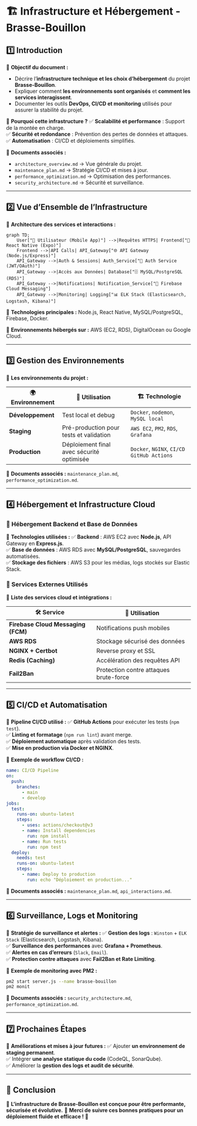 # 🏗️ **Infrastructure et Hébergement - Brasse-Bouillon**

## **1️⃣ Introduction**

🎯 **Objectif du document :**

- Décrire l’**infrastructure technique et les choix d’hébergement** du projet **Brasse-Bouillon**.
- Expliquer comment **les environnements sont organisés** et **comment les services interagissent**.
- Documenter les outils **DevOps, CI/CD et monitoring** utilisés pour assurer la stabilité du projet.

📌 **Pourquoi cette infrastructure ?**
✅ **Scalabilité et performance** : Support de la montée en charge.  
✅ **Sécurité et redondance** : Prévention des pertes de données et attaques.  
✅ **Automatisation** : CI/CD et déploiements simplifiés.  

📌 **Documents associés :**

- `architecture_overview.md` → Vue générale du projet.
- `maintenance_plan.md` → Stratégie CI/CD et mises à jour.
- `performance_optimization.md` → Optimisation des performances.
- `security_architecture.md` → Sécurité et surveillance.

---

## **2️⃣ Vue d’Ensemble de l’Infrastructure**

📌 **Architecture des services et interactions :**

```mermaid
graph TD;
    User["👤 Utilisateur (Mobile App)"] -->|Requêtes HTTPS| Frontend["📱 React Native (Expo)"]
    Frontend -->|API Calls| API_Gateway["🌐 API Gateway (Node.js/Express)"]
    API_Gateway -->|Auth & Sessions| Auth_Service["🔑 Auth Service (JWT/OAuth)"]
    API_Gateway -->|Accès aux Données| Database["🗄️ MySQL/PostgreSQL (RDS)"]
    API_Gateway -->|Notifications| Notification_Service["📢 Firebase Cloud Messaging"]
    API_Gateway -->|Monitoring| Logging["📊 ELK Stack (Elasticsearch, Logstash, Kibana)"]
```

📌 **Technologies principales :** Node.js, React Native, MySQL/PostgreSQL, Firebase, Docker.

📌 **Environnements hébergés sur :** AWS (EC2, RDS), DigitalOcean ou Google Cloud.

---

## **3️⃣ Gestion des Environnements**

📌 **Les environnements du projet :**

| 🌍 **Environnement** | 📌 **Utilisation** | 🏗️ **Technologie** |
|----------------|----------------|----------------|
| **Développement** | Test local et debug | `Docker`, `nodemon`, `MySQL local` |
| **Staging** | Pré-production pour tests et validation | `AWS EC2`, `PM2`, `RDS`, `Grafana` |
| **Production** | Déploiement final avec sécurité optimisée | `Docker`, `NGINX`, `CI/CD GitHub Actions` |

📌 **Documents associés :** `maintenance_plan.md`, `performance_optimization.md`.

---

## **4️⃣ Hébergement et Infrastructure Cloud**

### **🔹 Hébergement Backend et Base de Données**

📌 **Technologies utilisées :**
✅ **Backend** : AWS EC2 avec **Node.js**, API Gateway en **Express.js**.  
✅ **Base de données** : AWS RDS avec **MySQL/PostgreSQL**, sauvegardes automatisées.  
✅ **Stockage des fichiers** : AWS S3 pour les médias, logs stockés sur Elastic Stack.  

### **🔹 Services Externes Utilisés**

📌 **Liste des services cloud et intégrations :**

| 🛠️ **Service** | 📌 **Utilisation** |
|----------------|----------------|
| **Firebase Cloud Messaging (FCM)** | Notifications push mobiles |
| **AWS RDS** | Stockage sécurisé des données |
| **NGINX + Certbot** | Reverse proxy et SSL |
| **Redis (Caching)** | Accélération des requêtes API |
| **Fail2Ban** | Protection contre attaques brute-force |

---

## **5️⃣ CI/CD et Automatisation**

📌 **Pipeline CI/CD utilisé :**
✅ **GitHub Actions** pour exécuter les tests (`npm test`).  
✅ **Linting et formatage** (`npm run lint`) avant merge.  
✅ **Déploiement automatique** après validation des tests.  
✅ **Mise en production via Docker et NGINX**.

📌 **Exemple de workflow CI/CD :**

```yaml
name: CI/CD Pipeline
on:
  push:
    branches:
      - main
      - develop
jobs:
  test:
    runs-on: ubuntu-latest
    steps:
      - uses: actions/checkout@v3
      - name: Install dependencies
        run: npm install
      - name: Run tests
        run: npm test
  deploy:
    needs: test
    runs-on: ubuntu-latest
    steps:
      - name: Deploy to production
        run: echo "Déploiement en production..."
```

📌 **Documents associés :** `maintenance_plan.md`, `api_interactions.md`.

---

## **6️⃣ Surveillance, Logs et Monitoring**

📌 **Stratégie de surveillance et alertes :**
✅ **Gestion des logs** : `Winston` + `ELK Stack` (Elasticsearch, Logstash, Kibana).  
✅ **Surveillance des performances** avec **Grafana + Prometheus**.  
✅ **Alertes en cas d’erreurs** (`Slack`, `Email`).  
✅ **Protection contre attaques** avec **Fail2Ban et Rate Limiting**.

📌 **Exemple de monitoring avec PM2 :**

```bash
pm2 start server.js --name brasse-bouillon
pm2 monit
```

📌 **Documents associés :** `security_architecture.md`, `performance_optimization.md`.

---

## **7️⃣ Prochaines Étapes**

📌 **Améliorations et mises à jour futures :**
✅ Ajouter **un environnement de staging permanent**.  
✅ Intégrer **une analyse statique du code** (CodeQL, SonarQube).  
✅ Améliorer la **gestion des logs et audit de sécurité**.  

---

## **📌 Conclusion**

🎯 **L’infrastructure de Brasse-Bouillon est conçue pour être performante, sécurisée et évolutive.**
📢 **Merci de suivre ces bonnes pratiques pour un déploiement fluide et efficace ! 🚀**
